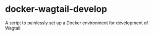# docker-wagtail-develop

A script to painlessly set up a Docker environment for development of Wagtail.

